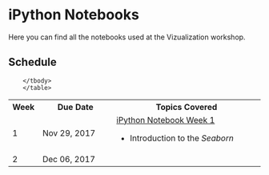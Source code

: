 # iPython Notebooks
Here you can find all the notebooks used at the Vizualization workshop.

## Schedule
<table>
          <tbody>
            <tr>
            <th width=10%>Week</th>
            <th width=30%>Due Date</th>
            <th width=60%>Topics Covered</th>
            </tr>
            <tr>
                <td>1</td>
                <td>Nov 29, 2017</td>
                <td>
                    <a href="https://github.com/kbrady/vidl_data_viz/blob/master/notebooks/2017_11/1.0-VC-Visualization_using-Seaborn_and_Matplotlib.ipynb" target="_blank">iPython Notebook Week 1</a>
                    <ul>
                        <li>Introduction to the <i>Seaborn</i></li>
                    </ul>
                </td>
            </tr>
            <tr>
                <td>2</td>
                <td>Dec 06, 2017</td>
                <td>
                    <ul>
                    </ul>
                </td>
            </tr>

        </tbody>
        </table>